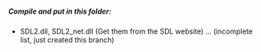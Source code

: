 ##### Compile and put in this folder:
- SDL2.dll, SDL2_net.dll (Get them from the SDL website)
... (incomplete list, just created this branch)
